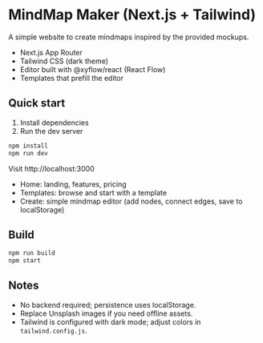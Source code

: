 # MindMap Maker (Next.js + Tailwind)

A simple website to create mindmaps inspired by the provided mockups.

- Next.js App Router
- Tailwind CSS (dark theme)
- Editor built with @xyflow/react (React Flow)
- Templates that prefill the editor

## Quick start

1. Install dependencies
2. Run the dev server

```bash
npm install
npm run dev
```

Visit http://localhost:3000

- Home: landing, features, pricing
- Templates: browse and start with a template
- Create: simple mindmap editor (add nodes, connect edges, save to localStorage)

## Build

```bash
npm run build
npm start
```

## Notes
- No backend required; persistence uses localStorage.
- Replace Unsplash images if you need offline assets.
- Tailwind is configured with dark mode; adjust colors in `tailwind.config.js`.